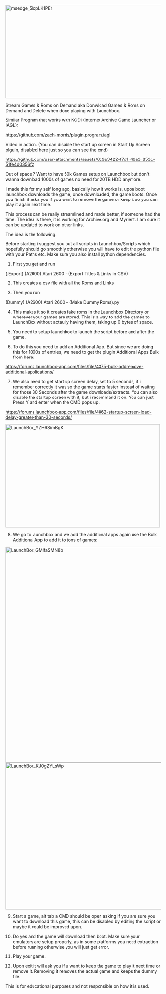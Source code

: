
<img width="747" height="302" alt="msedge_5IcpLK1PEr" src="https://github.com/user-attachments/assets/565501c8-17a7-4cc7-a870-d40b959b1e5c" />

Stream Games & Roms on Demand aka Donwload Games & Roms on Demand and Delete when done playing with Launchbox.

Similar Program that works with KODI (Internet Archive Game Launcher or IAGL):

https://github.com/zach-morris/plugin.program.iagl

Video in action. (You can disable the start up screen in Start Up Screen plguin, disabled here just so you can see the cmd)


https://github.com/user-attachments/assets/8c9e3422-f7d1-46a3-853c-51fe4d0356f2

Out of space ? Want to have 50k Games setup on Launchbox but don't wanna download 1000s of games no need for 20TB HDD anymore. 

I made this for my self long ago, basically how it works is, upon boot launchbox downloads the game, once downloaded, the game boots. Once you finish it asks you if you want to remove the game or keep it so you can play it again next time. 

This process can be really streamlined and made better, if someone had the time. The idea is there, it is working for Archive.org and Myrient. I am sure it can be updated to work on other links. 

The idea is the following. 

Before starting i suggest you put all scripts in Launchbox/Scripts which hopefully should go smoothly otherwise you will have to edit the python file with your Paths etc. Make sure you also install python dependencies. 

1. First you get and run

(.Export) (A2600) Atari 2600 - (Export Titles & Links in CSV)

2. This creates a csv file with all the Roms and Links

3. Then you run

(Dummy) (A2600) Atari 2600 - (Make Dummy Roms).py

4. This makes it so it creates fake roms in the Launchbox Directory or wherever your games are stored. This is a way to add the games to LaunchBox without actaully having them, taking up 0 bytes of space.

5. You need to setup launchbox to launch the script before and after the game.

6. To do this you need to add an Additional App. But since we are doing this for 1000s of entries, we need to get the plugin Additional Apps Bulk from here:

https://forums.launchbox-app.com/files/file/4375-bulk-addremove-additional-applications/

7. We also need to get start up screen delay, set to 5 seconds, if i remember correctly it was so the game starts faster instead of waitng for those 30 Seconds after the game downloads/extracts. You can also disable the startup screen with it, but i recommand it on. You can just Press Y and enter when the CMD pops up.

https://forums.launchbox-app.com/files/file/4862-startup-screen-load-delay-greater-than-30-seconds/

<img width="500" height="335" alt="LaunchBox_YZH6SimBgK" src="https://github.com/user-attachments/assets/4ad61b86-c759-439f-ab9a-c88a01ef9a29" />

8. We go to launchbox and we add the additional apps again use the Bulk Additional App to add it to tons of games:

<img width="1100" height="700" alt="LaunchBox_GMlfaSMN8b" src="https://github.com/user-attachments/assets/74079fb5-3085-446d-9575-fd1a902af083" />

<img width="640" height="475" alt="LaunchBox_KJ0gZYLsWp" src="https://github.com/user-attachments/assets/e4069515-eedd-439d-811f-af75376dcb9a" />

9. Start a game, alt tab a CMD should be open asking if you are sure you want to download this game, this can be disabled by editing the script or maybe it could be improved upon.

10. Do yes and the game will download then boot. Make sure your emulators are setup properly, as in some platforms you need extraction before running otherwise you will just get error.

11. Play your game.

12. Upon exit it will ask you if u want to keep the game to play it next time or remove it. Removing it removes the actual game and keeps the dummy file.

This is for educational purposes and not responsible on how it is used.


